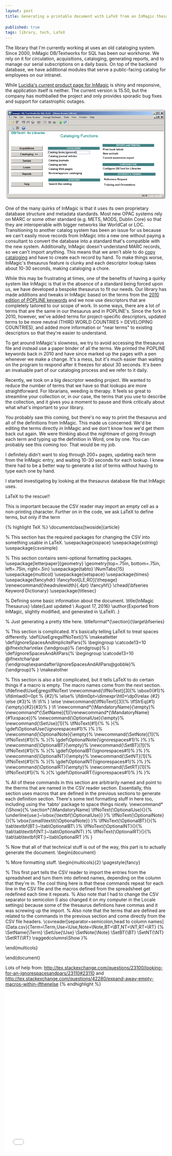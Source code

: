 ```yaml
---
layout: post
title: Generating a printable document with LaTeX from an InMagic thesaurus

published: true
tags: library, tech, LaTeX
---
```


The library that I'm currently working at uses an old cataloging system. Since 2000, InMagic DB/Textworks for SQL has been our workhorse. We rely on it for circulation, acquisitions, cataloging, generating reports, and to manage our serial subscriptions on a daily basis. On top of the backend database, we have additional modules that serve a public-facing catalog for employees on our intranet.

While [Lucidia's current product page for InMagic](https://archive.is/LEs6I) is shiny and responsive, the application itself is neither. The current version is 15.50, but the company has mothballed the project and only provides sporadic bug fixes and support for catastrophic outages. 

![Screenshot of InMagic DB/Textworks for SQL 15.50](images/2016-08-04-InMagic.png)

One of the many quirks of InMagic is that it uses its own proprietary database structure and metadata standards. Most new OPAC systems rely on MARC or some other standard (e.g. METS, MODS, Dublin Core) so that they are interoperable with bigger networks like WorldCat or LOC. Transitioning to another catalog system has been an issue for us because we can't easily move records from InMagic into a new one without paying a consultant to convert the database into a standard that's compatible with the new system. Additionally, InMagic doesn't understand MARC records, so we can't import anything. This means that we aren't able to do [copy cataloging](https://archive.is/zxNgm) and have to create each record by hand. To make things worse, InMagic's thesaurus feature is clunky and each descriptor lookup takes about 10-30 seconds, making cataloging a chore.

While this may be frustrating at times, one of the benefits of having a quirky system like InMagic is that in the absence of a standard being forced upon us, we have developed a bespoke thesaurus to fit our needs. Our library has made additions and tweaks in InMagic based on the terms from the [2010 edition of POPLINE keywords](http://web.archive.org/web/20130404093842/http://www.popline.org/sites/default/files/POPLINEKeywordGuide_NinthEdition.pdf) and we now use descriptors that are completely tailored to our scope of work. In some ways, there are a lot of terms that are the same in our thesaurus and in POPLINE's. Since the fork in 2010, however, we've added terms for project-specific descriptors, updated terms to be more neutral (THIRD WORLD COUNTRIES &gt; DEVELOPING COUNTRIES), and added more information or "near terms" to existing descriptors so that they're easier to understand. 

To get around InMagic's slowness, we try to avoid accessing the thesaurus file and instead use a paper binder of all the terms. We printed the POPLINE keywords back in 2010 and have since marked up the pages with a pen whenever we make a change. It's a mess, but it's much easier than waiting on the program to respond after it freezes for about 30 seconds. It's been an invaluable part of our cataloging process and we refer to it daily. 

Recently, we took on a big descriptor weeding project. We wanted to reduce the number of terms that we have so that lookups are more straightforward. For librarians, weeding is therapy. It feels so great to streamline your collection or, in our case, the terms that you use to describe the collection, and it gives you a moment to pause and think critically about what what's important to your library. 

You probably saw this coming, but there's no way to print the thesaurus and all of the definitions from InMagic. This made us concerned. We'd be editing the terms directly *in* InMagic and we don't know how we'd get them back out again. We were thinking about the nightmare of going through each term and typing up the definition in Word, one by one. You can probably see this coming too: That would be my job. 

I definitely didn't want to slog through 200+ pages, updating each term from the InMagic entry, and waiting 10-30 seconds for each lookup. I knew there had to be a better way to generate a list of terms without having to type each one by hand. 

I started investigating by looking at the thesaurus database file that InMagic uses. 

LaTeX to the rescue!!

 This is important because the CSV reader may import an empty cell as a non-printing character. Further on in the code, we ask LaTeX to define terms, but only if the term 

{% highlight TeX %}
\documentclass[twoside]{article}

% This section has the required packages for changing the CSV into something usable in LaTeX.
\usepackage{xspace}
\usepackage{xstring}
\usepackage{csvsimple}

% This section contains semi-optional formatting packages.
\usepackage[letterpaper]{geometry}
\geometry{top=.75in, bottom=.75in, left=.75in, right=.5in}
\usepackage{tabto}
	\NumTabs{15}
\usepackage{multicol}
\usepackage{setspace}
\usepackage{times}
\usepackage{fancyhdr}
	\fancyfoot[LE,RO]{\thepage}
	\renewcommand{\headrulewidth}{.4pt}
		\fancyhf{}
		\chead{\bfseries Keyword Dictionary}
\usepackage{titlesec}

% Defining some basic information about the document.
\title{InMagic Thesaurus}
\date{Last updated \\ August 17, 2016}
\author{Exported from InMagic, slightly modified, and generated in \LaTeX\ .}

% Just generating a pretty title here.
\titleformat*{\section}{\large\bfseries}

% This section is complicated. It's basically telling LaTeX to treat spaces differently.
\def\UseEgregsIfNoText{}% 
\makeatletter
\def\IgnoreSpacesAndImplicitePars{%
  \begingroup
  \catcode13=10
  \@ifnextchar\relax
    {\endgroup}%
    {\endgroup}%
}
\def\IgnoreSpacesAndAllPars{%
  \begingroup
  \catcode13=10
  \@ifnextchar\par
    {\endgroup\expandafter\IgnoreSpacesAndAllPars\@gobble}%
    {\endgroup}%
}
\makeatother

% This section is also a bit complicated, but it tells LaTeX to do certain things if a macro is empty. The macro names come from the next section.
\ifdefined\UseEgregsIfNoText
    \newcommand{\IfNoText}[3]{%
        \sbox0{#1}%
        \ifdim\wd0=0pt %
            {#2}%
        \else%
          \ifdim0pt=\dimexpr\ht0+\dp0\relax
            {#2}
          \else
            {#3}%
          \fi
        \fi%
    }
\else
    \newcommand{\IfNoText}[3]{%
        \IfStrEq{#1}{\empty}{#2}{#3}%
    }
\fi
\newcommand*{\MandatoryName}{\empty}%
\newcommand*{\SetName}[1]{\renewcommand*{\MandatoryName}{#1\xspace}}%
\newcommand{\OptionalUse}{\empty}%
\newcommand{\SetUse}[1]{%
    \IfNoText{#1}{% 
        %
    }{%
        \gdef\OptionalUse{\ignorespaces#1}%
    }%
}%
\newcommand{\OptionalNote}{\empty}%
\newcommand{\SetNote}[1]{%
    \IfNoText{#1}{% 
        %
    }{%
        \gdef\OptionalNote{\ignorespaces#1}%
    }%
}%
\newcommand{\OptionalBT}{\empty}%
\newcommand{\SetBT}[1]{%
    \IfNoText{#1}{% 
        %
    }{%
        \gdef\OptionalBT{\ignorespaces#1}%
    }%
}%
\newcommand{\OptionalNT}{\empty}%
\newcommand{\SetNT}[1]{%
    \IfNoText{#1}{% 
        %
    }{%
        \gdef\OptionalNT{\ignorespaces#1}%
    }%
}%
\newcommand{\OptionalRT}{\empty}%
\newcommand{\SetRT}[1]{%
    \IfNoText{#1}{% 
        %
    }{%
        \gdef\OptionalRT{\ignorespaces#1}%
    }%
}%


% All of these commands in this section are arbitrarily named and point to the therms that are named in the CSV reader section. Essentially, this section uses macros that are defined in the previous sections to generate each definition section. There's some text formatting stuff in here too, including using the 'tabto' package to space things nicely.
\newcommand*{\Show}{%
    \section*{\MandatoryName}
    \IfNoText{\OptionalUse}{}{%
        \underline{use:}~\vbox{\textbf{\OptionalUse}}
    }%
     \IfNoText{\OptionalNote}{}{%
         \vbox{\small\textit{\OptionalNote}}
    }%
    \IfNoText{\OptionalBT}{}{%
         \tab\textbf{BT:}~\tab\OptionalBT\\
    }% 
    \IfNoText{\OptionalNT}{}{%
         \tab\tab\textbf{NT:}~\tab\OptionalNT\\
    }% 
    \IfNoText{\OptionalRT}{}{%
         \tab\tab\textbf{RT:}~\tab\OptionalRT
    }%
}

% Now that all of that technical stuff is out of the way, this part is to actually generate the document.
\begin{document}

% More formatting stuff.
\begin{multicols}{2}
\pagestyle{fancy}

% This first part tells the CSV reader to import the entries from the spreadsheet and turn them into defined names, depending on the column that they're in. The cool thing here is that these commands repeat for each line in the CSV file and the macros defined from the spreadsheet get redefined each time it repeats.
% Also note that I had to change the CSV separator to semicolon (I also changed it on my computer in the Locale settings) because some of the thesaurus defintions have commas and it was screwing up the import. 
% Also note that the terms that are defined are related to the commands in the previous section and come directly from the CSV file headers.
\csvreader[separator=semicolon,head to column names]{Data.csv}{Term=\Term,Use=\Use,Note=\Note,BT=\BT,NT=\NT,RT=\RT}
{%
    \SetName{\Term}
    \SetUse{\Use}
    \SetNote{\Note}
    \SetBT{\BT}
    \SetNT{\NT}
    \SetRT{\RT}
    \raggedcolumns\Show
}%

\end{multicols}

\end{document}

Lots of help from: http://tex.stackexchange.com/questions/23100/looking-for-an-ignorespacesandpars/23110#23110 and http://tex.stackexchange.com/questions/42280/expand-away-empty-macros-within-ifthenelse
{% endhighlight %}

<object data="projects/InMagic-thesaurus.pdf" type="application/pdf" width="100%" height="100%">
</object>

<iframe src="/projects/InMagic-thesaurus.pdf" style="width:100%; height:500px;" frameborder="0"></iframe>